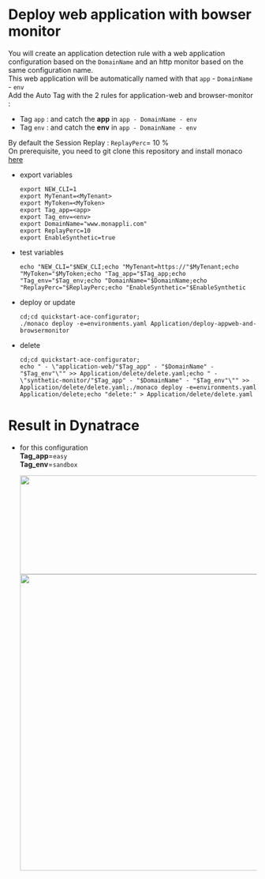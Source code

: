 # Deploy web application with bowser monitor


You will create an application detection rule with a web application configuration based on the `DomainName` and an http monitor based on the same configuration name.  
This web application will be automatically named with that `app` - `DomainName` - `env`    
Add the Auto Tag with the 2 rules for application-web and browser-monitor : 
 - Tag `app` : and catch the **app** in `app - DomainName - env` 
 - Tag `env` : and catch the **env** in `app - DomainName - env`

By default the Session Replay : `ReplayPerc`= 10 %  
On prerequisite, you need to git clone this repository and install monaco [here](https://github.com/dynatrace-ace-services/quickstart-ace-configurator#install-the-quickstart-ace-configurator)
 
- export variables

      export NEW_CLI=1
      export MyTenant=<MyTenant>
      export MyToken=<MyToken>
      export Tag_app=<app>
      export Tag_env=<env>
      export DomainName="www.monappli.com"
      export ReplayPerc=10
      export EnableSynthetic=true
      
- test variables

      echo "NEW_CLI="$NEW_CLI;echo "MyTenant=https://"$MyTenant;echo "MyToken="$MyToken;echo "Tag_app="$Tag_app;echo "Tag_env="$Tag_env;echo "DomainName="$DomainName;echo "ReplayPerc="$ReplayPerc;echo "EnableSynthetic="$EnableSynthetic
     
- deploy or update

      cd;cd quickstart-ace-configurator;
      ./monaco deploy -e=environments.yaml Application/deploy-appweb-and-browsermonitor

      
- delete

      cd;cd quickstart-ace-configurator;
      echo " - \"application-web/"$Tag_app" - "$DomainName" - "$Tag_env"\"" >> Application/delete/delete.yaml;echo " - \"synthetic-monitor/"$Tag_app" - "$DomainName" - "$Tag_env"\"" >> Application/delete/delete.yaml;./monaco deploy -e=environments.yaml Application/delete;echo "delete:" > Application/delete/delete.yaml


# Result in Dynatrace 
- for this configuration  
       **Tag_app**=`easy`  
       **Tag_env**=`sandbox`  
   
   <img src="https://user-images.githubusercontent.com/40337213/119090024-59dd1600-ba0b-11eb-9cf0-2a9b54ef2725.png" width="500" height="200">
   <img src="https://user-images.githubusercontent.com/40337213/119092702-08368a80-ba0f-11eb-8bd8-ccc311c7e9ee.png" width="800" height="600">


